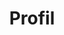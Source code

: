 ---
title: Profil
layout: layout.njk
description: Profil lengkap SMPIT Daarut Tarbiyah Indonesia
content_blocks:
  - type: text_block
    title: Tentang Kami
    content: SMPIT Daarut Tarbiyah Indonesia didirikan dengan tujuan mencetak generasi muslim yang tidak hanya unggul dalam akademik tetapi juga kuat dalam iman dan taqwa.
  - type: text_block
    title: Program Unggulan
    content: Kami menawarkan program Tahfidz Al-Qur'an, pendidikan islam terpadu, dan berbagai kegiatan ekstrakurikuler yang mendukung pengembangan siswa secara holistik.
  - type: quote_block
    title: Motivasi Belajar
    keyword: learning
    auto_refresh: true
    refresh_interval: 45
---